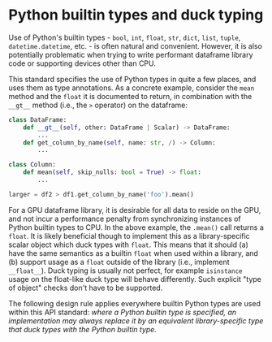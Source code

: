 # Python builtin types and duck typing

Use of Python's builtin types - `bool`, `int`, `float`, `str`, `dict`, `list`,
`tuple`, `datetime.datetime`, etc. - is often natural and convenient. However,
it is also potentially problematic when trying to write performant dataframe
library code or supporting devices other than CPU.

This standard specifies the use of Python types in quite a few places, and uses
them as type annotations. As a concrete example, consider the `mean` method and
the `float` it is documented to return, in combination with the `__gt__` method
(i.e., the `>` operator) on the dataframe:

```python
class DataFrame:
    def __gt__(self, other: DataFrame | Scalar) -> DataFrame:
        ...
    def get_column_by_name(self, name: str, /) -> Column:
        ...

class Column:
    def mean(self, skip_nulls: bool = True) -> float:
        ...

larger = df2 > df1.get_column_by_name('foo').mean()
```

For a GPU dataframe library, it is desirable for all data to reside on the GPU,
and not incur a performance penalty from synchronizing instances of Python
builtin types to CPU. In the above example, the `.mean()` call returns a
`float`. It is likely beneficial though to implement this as a library-specific
scalar object which duck types with `float`. This means that it should (a) have
the same semantics as a builtin `float` when used within a library, and (b)
support usage as a `float` outside of the library (i.e., implement
`__float__`). Duck typing is usually not perfect, for example `isinstance`
usage on the float-like duck type will behave differently. Such explicit "type
of object" checks don't have to be supported.

The following design rule applies everywhere builtin Python types are used
within this API standard: _where a Python builtin type is specified, an
implementation may always replace it by an equivalent library-specific type
that duck types with the Python builtin type._
